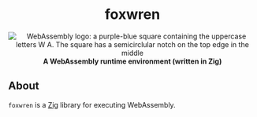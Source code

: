 <h1 align="center">foxwren</h1>

<div align="center">
  <img src="https://github.com/malcolmstill/web-assembly-logo/blob/master/dist/icon/web-assembly-icon-128px.png" alt="WebAssembly logo: a purple-blue square containing the uppercase letters W A. The square has a semicirclular notch on the top edge in the middle" />
  <strong>A WebAssembly runtime environment (written in Zig)</strong>
</div>

## About

`foxwren` is a [Zig](https://ziglang.org) library for executing WebAssembly.
